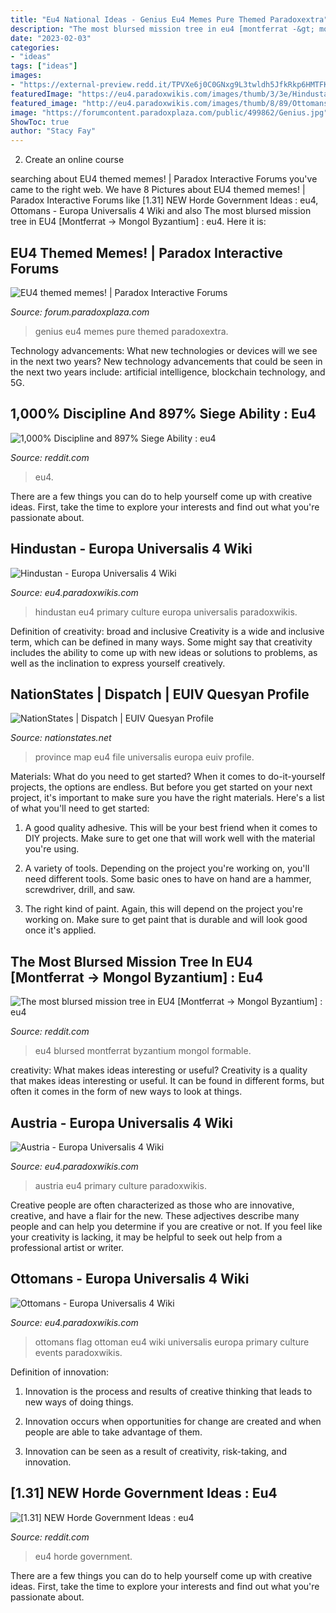 ```yaml
---
title: "Eu4 National Ideas - Genius Eu4 Memes Pure Themed Paradoxextra"
description: "The most blursed mission tree in eu4 [montferrat -&gt; mongol byzantium] : eu4"
date: "2023-02-03"
categories:
- "ideas"
tags: ["ideas"]
images:
- "https://external-preview.redd.it/TPVXe6j0C0GNxg9L3twldh5JfkRkp6HMTFKBuh6MnH0.jpg?auto=webp&amp;s=dbd141b2061067a01ac2168bb5b698769d3d14a2"
featuredImage: "https://eu4.paradoxwikis.com/images/thumb/3/3e/Hindustan.png/330px-Hindustan.png"
featured_image: "http://eu4.paradoxwikis.com/images/thumb/8/89/Ottomans.png/330px-Ottomans.png"
image: "https://forumcontent.paradoxplaza.com/public/499862/Genius.jpg"
ShowToc: true
author: "Stacy Fay"
---
```



2. Create an online course

	

		
searching about EU4 themed memes! | Paradox Interactive Forums you've came to the right web. We have 8 Pictures about EU4 themed memes! | Paradox Interactive Forums like [1.31] NEW Horde Government Ideas : eu4, Ottomans - Europa Universalis 4 Wiki and also The most blursed mission tree in EU4 [Montferrat -&gt; Mongol Byzantium] : eu4. Here it is:
		
    
## EU4 Themed Memes! | Paradox Interactive Forums

<img loading=lazy src="https://forumcontent.paradoxplaza.com/public/499862/Genius.jpg" onerror="this.onerror=null;this.src='https://tse3.mm.bing.net/th?id=OIP.tx2rQNJeltxxxxQSWZvNLwHaEF&amp;pid=15.1';" alt="EU4 themed memes! | Paradox Interactive Forums">

_Source: forum.paradoxplaza.com_

>genius eu4 memes pure themed paradoxextra. 

	

Technology advancements: What new technologies or devices will we see in the next two years?
New technology advancements that could be seen in the next two years include: artificial intelligence, blockchain technology, and 5G.

    
## 1,000% Discipline And 897% Siege Ability : Eu4

<img loading=lazy src="https://external-preview.redd.it/TPVXe6j0C0GNxg9L3twldh5JfkRkp6HMTFKBuh6MnH0.jpg?auto=webp&amp;s=dbd141b2061067a01ac2168bb5b698769d3d14a2" onerror="this.onerror=null;this.src='https://tse3.mm.bing.net/th?id=OIP.QGKxR5O03HTNwdZ-TJLo0QHaEK&amp;pid=15.1';" alt="1,000% Discipline and 897% Siege Ability : eu4">

_Source: reddit.com_

>eu4. 

	

There are a few things you can do to help yourself come up with creative ideas. First, take the time to explore your interests and find out what you're passionate about.

    
## Hindustan - Europa Universalis 4 Wiki

<img loading=lazy src="https://eu4.paradoxwikis.com/images/thumb/3/3e/Hindustan.png/330px-Hindustan.png" onerror="this.onerror=null;this.src='https://tse4.mm.bing.net/th?id=OIP.vMI2PU9jCPZrU15Mp68CgQAAAA&amp;pid=15.1';" alt="Hindustan - Europa Universalis 4 Wiki">

_Source: eu4.paradoxwikis.com_

>hindustan eu4 primary culture europa universalis paradoxwikis. 

	

Definition of creativity: broad and inclusive
Creativity is a wide and inclusive term, which can be defined in many ways. Some might say that creativity includes the ability to come up with new ideas or solutions to problems, as well as the inclination to express yourself creatively.

    
## NationStates | Dispatch | EUIV Quesyan Profile

<img loading=lazy src="https://eu4.paradoxwikis.com/images/c/c9/Province_ID_map.png" onerror="this.onerror=null;this.src='https://tse4.mm.bing.net/th?id=OIP.kTRdoxtYBiY3gs6pz1nmogHaCs&amp;pid=15.1';" alt="NationStates | Dispatch | EUIV Quesyan Profile">

_Source: nationstates.net_

>province map eu4 file universalis europa euiv profile. 

	

Materials: What do you need to get started?
When it comes to do-it-yourself projects, the options are endless. But before you get started on your next project, it's important to make sure you have the right materials. Here's a list of what you'll need to get started:
1. A good quality adhesive. This will be your best friend when it comes to DIY projects. Make sure to get one that will work well with the material you're using.

2. A variety of tools. Depending on the project you're working on, you'll need different tools. Some basic ones to have on hand are a hammer, screwdriver, drill, and saw.

3. The right kind of paint. Again, this will depend on the project you're working on. Make sure to get paint that is durable and will look good once it's applied.


    
## The Most Blursed Mission Tree In EU4 [Montferrat -&gt; Mongol Byzantium] : Eu4

<img loading=lazy src="https://external-preview.redd.it/E9wUqrprEhZ5Diwa5xUuW5B1J-i0vaTOt1PhSR2ezAA.jpg?auto=webp&amp;s=d6e5e4e61442ac2f659d2b721cef6d2523842181" onerror="this.onerror=null;this.src='https://tse1.mm.bing.net/th?id=OIP.PUc31XNDcoGt-hBLU_TQmgHaLM&amp;pid=15.1';" alt="The most blursed mission tree in EU4 [Montferrat -&gt; Mongol Byzantium] : eu4">

_Source: reddit.com_

>eu4 blursed montferrat byzantium mongol formable. 

	

creativity: What makes ideas interesting or useful?
Creativity is a quality that makes ideas interesting or useful. It can be found in different forms, but often it comes in the form of new ways to look at things.

    
## Austria - Europa Universalis 4 Wiki

<img loading=lazy src="http://eu4.paradoxwikis.com/images/thumb/7/7f/Austria.png/330px-Austria.png" onerror="this.onerror=null;this.src='https://tse2.mm.bing.net/th?id=OIP.e6sV69PagdADXtqk3hZ7IgAAAA&amp;pid=15.1';" alt="Austria - Europa Universalis 4 Wiki">

_Source: eu4.paradoxwikis.com_

>austria eu4 primary culture paradoxwikis. 

	

Creative people are often characterized as those who are innovative, creative, and have a flair for the new. These adjectives describe many people and can help you determine if you are creative or not. If you feel like your creativity is lacking, it may be helpful to seek out help from a professional artist or writer.

    
## Ottomans - Europa Universalis 4 Wiki

<img loading=lazy src="http://eu4.paradoxwikis.com/images/thumb/8/89/Ottomans.png/330px-Ottomans.png" onerror="this.onerror=null;this.src='https://tse1.mm.bing.net/th?id=OIP.xaS0P2TS9LUfTfvRy0AlgQAAAA&amp;pid=15.1';" alt="Ottomans - Europa Universalis 4 Wiki">

_Source: eu4.paradoxwikis.com_

>ottomans flag ottoman eu4 wiki universalis europa primary culture events paradoxwikis. 

	

Definition of innovation:
1. Innovation is the process and results of creative thinking that leads to new ways of doing things.
2. Innovation occurs when opportunities for change are created and when people are able to take advantage of them.

3. Innovation can be seen as a result of creativity, risk-taking, and innovation.

    
## [1.31] NEW Horde Government Ideas : Eu4

<img loading=lazy src="https://preview.redd.it/4xbprsk6mfp51.jpg?auto=webp&amp;s=76b4ca9435db734938e99a0dce4dd521881fad55" onerror="this.onerror=null;this.src='https://tse2.mm.bing.net/th?id=OIP.FJBkVc6q-GCfB5AjZo6XSAHaDx&amp;pid=15.1';" alt="[1.31] NEW Horde Government Ideas : eu4">

_Source: reddit.com_

>eu4 horde government. 

	

There are a few things you can do to help yourself come up with creative ideas. First, take the time to explore your interests and find out what you're passionate about.

